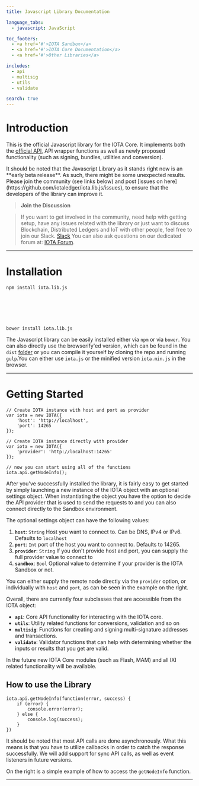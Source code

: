 ```yaml
---
title: Javascript Library Documentation

language_tabs:
  - javascript: JavaScript

toc_footers:
  - <a href='#'>IOTA Sandbox</a>
  - <a href='#'>IOTA Core Documentation</a>
  - <a href='#'>Other Libraries</a>

includes:
  - api
  - multisig
  - utils
  - validate

search: true
---
```


# Introduction

This is the official Javascript library for the IOTA Core. It implements both the [official API](https://iota.readme.io/), API wrapper functions as well as newly proposed functionality (such as signing, bundles, utilities and conversion).

<aside class="notice">
    It should be noted that the Javascript Library as it stands right now is an **early beta release**. As such, there might be some unexpected results. Please join the community (see links below) and post [issues on here](https://github.com/iotaledger/iota.lib.js/issues), to ensure that the developers of the library can improve it.
</aside>

> **Join the Discussion**

> If you want to get involved in the community, need help with getting setup, have any issues related with the library or just want to discuss Blockchain, Distributed Ledgers and IoT with other people, feel free to join our Slack. [Slack](http://slack.iotatoken.com/) You can also ask questions on our dedicated forum at: [IOTA Forum](https://forum.iotatoken.com/).

---

# Installation

```
npm install iota.lib.js
```
<br>
<br>
<br>
<br>

```
bower install iota.lib.js
```

The Javascript library can be easily installed either via `npm` or via `bower`. You can also directly use the browserify'ed version, which can be found in the `dist` [folder](https://github.com/iotaledger/iota.lib.js/tree/master/dist) or you can compile it yourself by cloning the repo and running `gulp`.You can either use `iota.js` or the minified version `iota.min.js` in the browser.



---


# Getting Started

```
// Create IOTA instance with host and port as provider
var iota = new IOTA({
    'host': 'http://localhost',
    'port': 14265
});

// Create IOTA instance directly with provider
var iota = new IOTA({
    'provider': 'http://localhost:14265'
});

// now you can start using all of the functions
iota.api.getNodeInfo();
```

After you've successfully installed the library, it is fairly easy to get started by simply launching a new instance of the IOTA object with an optional settings object. When instantiating the object you have the option to decide the API provider that is used to send the requests to and you can also connect directly to the Sandbox environment.

The optional settings object can have the following values:

1. **`host`**: `String` Host you want to connect to. Can be DNS, IPv4 or IPv6. Defaults to `localhost `
2. **`port`**: `Int` port of the host you want to connect to. Defaults to 14265.
3. **`provider`**: `String` If you don't provide host and port, you can supply the full provider value to connect to
4. **`sandbox`**: `Bool` Optional value to determine if your provider is the IOTA Sandbox or not.

You can either supply the remote node directly via the `provider` option, or individually with `host` and `port`, as can be seen in the example on the right.

Overall, there are currently four subclasses that are accessible from the IOTA object:

- **`api`**: Core API functionality for interacting with the IOTA core.
- **`utils`**: Utility related functions for conversions, validation and so on  
- **`multisig`**: Functions for creating and signing multi-signature addresses and transactions.
- **`validate`**: Validator functions that can help with determining whether the inputs or results that you get are valid.

In the future new IOTA Core modules (such as Flash, MAM) and all IXI related functionality will be available.

## How to use the Library

```
iota.api.getNodeInfo(function(error, success) {
    if (error) {
        console.error(error);
    } else {
        console.log(success);
    }
})
```

It should be noted that most API calls are done asynchronously. What this means is that you have to utilize callbacks in order to catch the response successfully. We will add support for sync API calls, as well as event listeners in future versions.

On the right is a simple example of how to access the `getNodeInfo` function.

---
